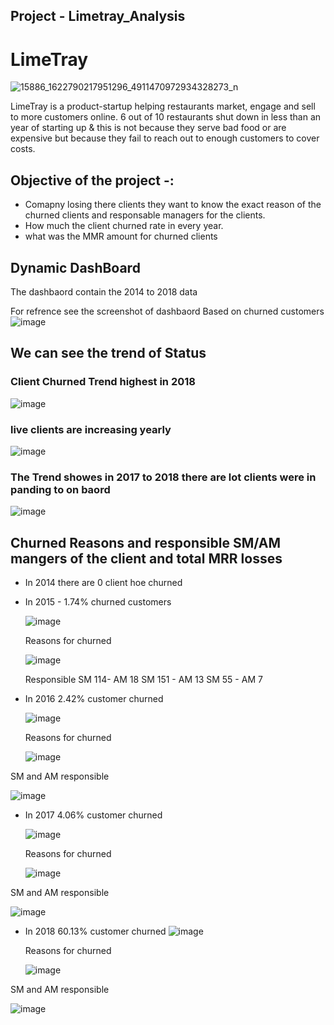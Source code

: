 ## Project - Limetray_Analysis

# LimeTray

![15886_1622790217951296_4911470972934328273_n](https://user-images.githubusercontent.com/111237089/218772491-0f0e4bc6-3eb4-4fa3-89bc-5dbcf519296c.jpg)

LimeTray is a product-startup helping restaurants market, engage and sell to more customers online. 6 out of 10 restaurants shut down in less than an year of starting up & this is not because they serve bad food or are expensive but because they fail to reach out to enough customers to cover costs.


## Objective of the project -:
* Comapny losing there clients they want to know the exact reason of the churned clients and responsable managers for the clients.
* How much the client churned rate in every year.
* what was the MMR amount for churned clients 

## Dynamic DashBoard
The dashbaord contain the 2014 to 2018 data

For refrence see the screenshot of dashbaord
Based on churned customers
![image](https://user-images.githubusercontent.com/111237089/218783972-2d50ed03-2a27-4564-b0bf-cff2a9cb4c06.png)

## We can see the trend of Status 
###  Client Churned Trend highest in 2018
![image](https://user-images.githubusercontent.com/111237089/218784047-2f79d11a-8073-4bbf-a4a4-84b77cb88f2d.png)

### live clients are increasing yearly 
![image](https://user-images.githubusercontent.com/111237089/218782257-d77025fa-1775-4228-9ccb-995c18a06442.png)

### The Trend showes in 2017 to 2018 there are lot clients were in panding to on baord
![image](https://user-images.githubusercontent.com/111237089/218782998-720d016f-acf4-412e-bf54-52dfc330df6f.png)

## Churned Reasons and  responsible SM/AM mangers of the client  and total MRR losses
* In 2014 there are 0 client hoe churned

* In 2015 - 1.74% churned customers
  
  ![image](https://user-images.githubusercontent.com/111237089/218788480-b664d664-a9cf-4eaa-adeb-162567165895.png)
  
  Reasons for churned
 
  ![image](https://user-images.githubusercontent.com/111237089/218787585-dc185b1a-6793-4e1c-a73e-68ac8deb7ff2.png)
  
  Responsible SM 114- AM 18
              SM 151 - AM 13
              SM 55 - AM 7

 * In 2016 2.42% customer churned
   
   ![image](https://user-images.githubusercontent.com/111237089/218789415-42e4549e-2aea-42dd-b1dd-6af972f4d7bc.png)
   
   Reasons for churned
   
   ![image](https://user-images.githubusercontent.com/111237089/218790911-405f5f73-1fe8-4b7f-8339-52bcdf2dbc3d.png)

    
  SM and AM responsible
  
  ![image](https://user-images.githubusercontent.com/111237089/218791033-5e639043-a1d4-48f1-85cb-229b297ca388.png)


 * In 2017 4.06% customer churned
   
   ![image](https://user-images.githubusercontent.com/111237089/218791438-857cac31-8a78-416d-9d77-232924343f31.png)
   
   Reasons for churned
   
   ![image](https://user-images.githubusercontent.com/111237089/218791480-6aceddaf-031b-4f1c-919a-b03133cf5540.png)

    
  SM and AM responsible
  
  ![image](https://user-images.githubusercontent.com/111237089/218791559-8ad94e2c-ab50-4912-9c94-d6ba5859460c.png)
  
  
 

 * In 2018 60.13% customer churned
   ![image](https://user-images.githubusercontent.com/111237089/218791737-8fc279f0-e6b4-4f16-894c-b6d855d4f763.png)
   
   Reasons for churned
   
   ![image](https://user-images.githubusercontent.com/111237089/218791770-71c3c299-1caa-46ae-9015-bcab011dea84.png)

    
  SM and AM responsible
  
  ![image](https://user-images.githubusercontent.com/111237089/218791816-618e1270-6aaa-4ba7-9c98-79899b3f71f7.png)
    
